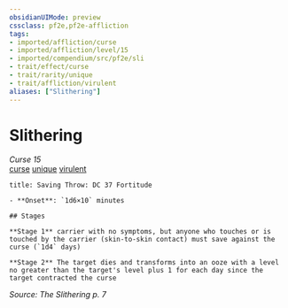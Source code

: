 ```yaml
---
obsidianUIMode: preview
cssclass: pf2e,pf2e-affliction
tags:
- imported/affliction/curse
- imported/affliction/level/15
- imported/compendium/src/pf2e/sli
- trait/effect/curse
- trait/rarity/unique
- trait/affliction/virulent
aliases: ["Slithering"]
---
```

# Slithering
*Curse 15*  
[curse](curse.md)  [unique](unique.md)  [virulent](virulent.md)  

```ad-inline-affliction
title: Saving Throw: DC 37 Fortitude

- **Onset**: `1d6×10` minutes

## Stages

**Stage 1** carrier with no symptoms, but anyone who touches or is touched by the carrier (skin-to-skin contact) must save against the curse (`1d4` days)

**Stage 2** The target dies and transforms into an ooze with a level no greater than the target's level plus 1 for each day since the target contracted the curse
```

*Source: The Slithering p. 7*